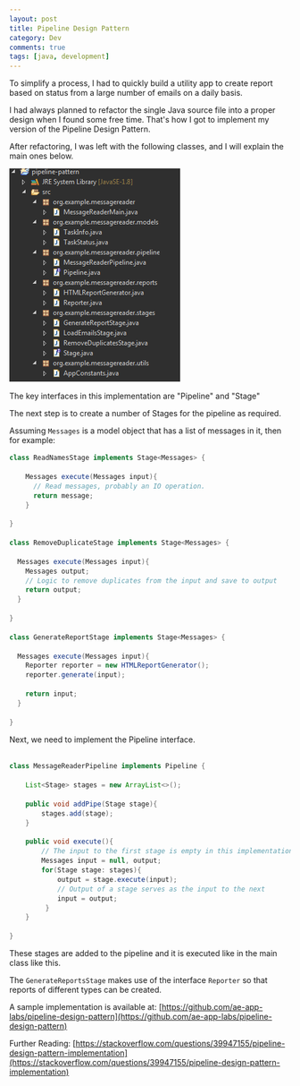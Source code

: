 ```yaml
---
layout: post
title: Pipeline Design Pattern
category: Dev
comments: true
tags: [java, development]
---
```

To simplify a process, I had to quickly build a utility app to create report based on status from a large number of emails on a daily basis.

I had always planned to refactor the single Java source file into a proper design when I found some free time.
That's how I got to implement my version of the Pipeline Design Pattern.
<!-- more -->
After refactoring, I was left with the following classes, and I will explain the main ones below.

![Classes](/public/images/2020/03/pipeline-pattern-classes.png)

The key interfaces in this implementation are "Pipeline" and "Stage"

<script src="https://gist.github.com/midhunhk/750a2c54f978485fbebcfc13c3d8b104.js"></script>

<script src="https://gist.github.com/midhunhk/168465f884051d0f642994acfee395fa.js"></script>

The next step is to create a number of Stages for the pipeline as required. 

Assuming `Messages` is a model object that has a list of messages in it, then for example:

```java
class ReadNamesStage implements Stage<Messages> {

    Messages execute(Messages input){
      // Read messages, probably an IO operation. 
      return message;
    }

}

class RemoveDuplicateStage implements Stage<Messages> {

  Messages execute(Messages input){
    Messages output;
    // Logic to remove duplicates from the input and save to output
    return output;
  }

}

class GenerateReportStage implements Stage<Messages> {

  Messages execute(Messages input){
    Reporter reporter = new HTMLReportGenerator();
    reporter.generate(input);
    
    return input;
  }
  
}
```

Next, we need to implement the Pipeline interface.

```java

class MessageReaderPipeline implements Pipeline {

    List<Stage> stages = new ArrayList<>();

    public void addPipe(Stage stage){
        stages.add(stage);
    }
    
    public void execute(){
        // The input to the first stage is empty in this implementation
        Messages input = null, output;
        for(Stage stage: stages){
            output = stage.execute(input);
            // Output of a stage serves as the input to the next
            input = output;
         }
    }

}

```

These stages are added to the pipeline and it is executed like in the main class like this.

<script src="https://gist.github.com/midhunhk/fd776304766781d202d5105f9344a839.js"></script>

The `GenerateReportsStage` makes use of the interface `Reporter` so that reports of different types can be created.

A sample implementation is available at: [https://github.com/ae-app-labs/pipeline-design-pattern](https://github.com/ae-app-labs/pipeline-design-pattern)

Further Reading:
[https://stackoverflow.com/questions/39947155/pipeline-design-pattern-implementation](https://stackoverflow.com/questions/39947155/pipeline-design-pattern-implementation)

